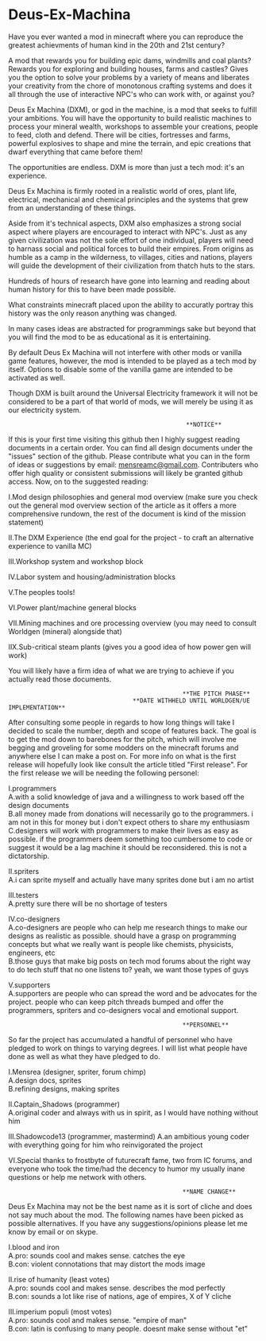 Deus-Ex-Machina
===============

Have you ever wanted a mod in minecraft where you can reproduce the greatest achievments of human kind in the 20th and 21st century? 

A mod that rewards you for building epic dams, windmills and coal plants?
Rewards you for exploring and building houses, farms and castles?
Gives you the option to solve your problems by a variety of means and liberates your creativity from
the chore of monotonous crafting systems and does it all through the use of interactive NPC's who can work with, or against you?

Deus Ex Machina (DXM), or god in the machine, is a mod that seeks to fulfill your ambitions.
You will have the opportunity to build realistic machines to process your mineral wealth,
workshops to assemble your creations, people to feed, cloth and defend.
There will be cities, fortresses and farms, powerful explosives to shape and mine the terrain,
and epic creations that dwarf everything that came before them!

The opportunities are endless. DXM is more than just a tech mod: it's an experience.

Deus Ex Machina is firmly rooted in a realistic world of ores, plant life, electrical, 
mechanical and chemical principles and the systems that grew from an understanding of these things.

Aside from it's technical aspects, DXM also emphasizes a strong social aspect where players are encouraged to interact with NPC's. 
Just as any given civilization was not the sole effort of one individual, players will need to harnass social and political forces to build their empires. From origins as humble as a camp in the wilderness, to villages, cities and nations, players will guide the development of their civilization from thatch huts to the stars.

Hundreds of hours of research have gone into learning and reading about human history for this to have been 
made possible.

What constraints minecraft placed upon the ability to accuratly portray this history was the only reason 
anything was changed.

In many cases ideas are abstracted for programmings sake but beyond that you will find the mod to be as
educational as it is entertaining.

By default Deus Ex Machina will not interfere with other mods or vanilla game features, however, the mod is intended
to be played as a tech mod by itself. Options to disable some of the vanilla game are intended to be activated as well.

Though DXM is built around the Universal Electricity framework it will not be considered to be a part of that world of mods, we will merely be using it as our electricity system.

                                                      **NOTICE**
                                              
If this is your first time visiting this github then I highly suggest reading documents in a certain order. You can find all design documents under the "issues" section of the github. Please contribute what you can in the form of ideas or suggestions by email: mensreamc@gmail.com. Contributers who offer high quality or consistent submissions will likely be granted github access. Now, on to the suggested reading:

I.Mod design philosophies and general mod overview 
(make sure you check out the general mod overview section of the article as it offers a more comprehensive rundown, the rest of the document is kind of the mission statement)

II.The DXM Experience
(the end goal for the project - to craft an alternative experience to vanilla MC)

III.Workshop system and workshop block

IV.Labor system and housing/administration blocks

V.The peoples tools!

VI.Power plant/machine general blocks

VII.Mining machines and ore processing overview 
(you may need to consult Worldgen (mineral) alongside that)

IIX.Sub-critical steam plants
(gives you a good idea of how power gen will work)

You will likely have a firm idea of what we are trying to achieve if you actually read those documents.

                                                     **THE PITCH PHASE**
                                       **DATE WITHHELD UNTIL WORLDGEN/UE IMPLEMENTATION**
                                                    
After consulting some people in regards to how long things will take I decided to scale the number, depth and scope of features back. The goal is to get the mod down to barebones for the pitch, which will involve me begging and groveling for some modders on the minecraft forums and anywhere else I can make a post on. For more info on what is the first release will hopefully look like consult the article titled "First release". For the first release we will be needing the following personel:

I.programmers                                                                                             
A.with a solid knowledge of java and a willingness to work based off the design documents                 
B.all money made from donations will necessarily go to the programmers. i am not in this for money but i don't expect others to share my enthusiasm                                                                             
C.designers will work with programmers to make their lives as easy as possible. if the programmers deem something too cumbersome to code or suggest it would be a lag machine it should be reconsidered. this is not a dictatorship.

II.spriters                                                                                               
A.i can sprite myself and actually have many sprites done but i am no artist

III.testers                                                                                               
A.pretty sure there will be no shortage of testers

IV.co-designers                                                                                           
A.co-designers are people who can help me research things to make our designs as realistic as possible. should have a grasp on programming concepts but what we really want is people like chemists, physicists, engineers, etc            
B.those guys that make big posts on tech mod forums about the right way to do tech stuff that no one listens to? yeah, we want those types of guys

V.supporters                                                                                              
A.supporters are people who can spread the word and be advocates for the project. people who can keep pitch threads bumped and offer the programmers, spriters and co-designers vocal and emotional support.

                                                     **PERSONNEL**  

So far the project has accumulated a handful of personnel who have pledged to work on things to varying degrees. I will list what people have done as well as what they have pledged to do.

I.Mensrea (designer, spriter, forum chimp)                                                                             
A.design docs, sprites                                                                                    
B.refining designs, making sprites                                                                        

II.Captain_Shadows (programmer)                                                                           
A.original coder and always with us in spirit, as I would have nothing without him

III.Shadowcode13 (programmer, mastermind)
A.an ambitious young coder with everything going for him who reinvigorated the project

VI.Special thanks to frostbyte of futurecraft fame, two from IC forums, and everyone who took the time/had the decency to humor my usually inane questions or help me network with others.

                                                     **NAME CHANGE**
                                                  
Deus Ex Machina may not be the best name as it is sort of cliche and does not say much about the mod. The following names have been picked as possible alternatives. If you have any suggestions/opinions please let me know by email or on skype.

I.blood and iron                                                                                          
A.pro: sounds cool and makes sense. catches the eye                                                       
B.con: violent connotations that may distort the mods image                                               

II.rise of humanity (least votes)                                                                         
A.pro: sounds cool and makes sense. describes the mod perfectly                                           
B.con: sounds a lot like rise of nations, age of empires, X of Y cliche                                   

III.imperium populi (most votes)                                                                          
A.pro: sounds cool and makes sense. "empire of man"                                                       
B.con: latin is confusing to many people. doesnt make sense without "et"                                  
       
